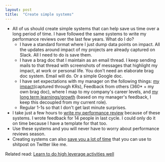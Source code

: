 ```yaml
---
layout: post
title:  "Create simple systems"
---
```


- All of us should create simple systems that can help save us time over a long period of time. I have followed the same systems to write my performance reviews over the last few years. What do I do?
  - I have a standard format where I just dump data points on impact. All the updates around impact of my projects are already captured on Slack. All I need to do is save them.
  - I have a brag doc that I maintain as an email thread. I keep sending mails to that thread with screenshots of messages that highlight my impact, at work or personal life. You don't need an elaborate brag doc system. Email will do. Or a simple Google doc.
  - I have set expectations with my manager on the following things: [my impact](https://manassaloi.com/2020/06/23/performance-evaluation.html)(captured through KRs), Feedback from others (360* + my own brag doc), where I map to my company's career levels, and [my long term learnings/growth](https://manassaloi.com/2020/05/11/career-dev-plan.html) (based on my manager's feedback, I keep this decoupled from my current role).
  - Regular 1-1s so that I don't get last minute surprises.
- I take just a few hours to [write my performance review](https://manassaloi.com/2021/02/01/performance-reviews.html) because of these systems. I wrote feedback for 14 people in last cycle. I could only do it on time because I have a template for that too.
- Use these systems and you will never have to worry about performance reviews season.
- Creating systems can also [save you a lot of time](https://manassaloi.com/2020/03/31/80-20.html) that you can use to shitpost on Twitter like me.

Related read: [Learn to do high leverage activities well](https://manassaloi.com/2022/01/26/high-leverage-activity.html)
